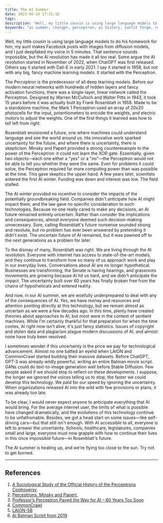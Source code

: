 ```yaml
---
title: The AI Summer
date: 2023-08-14 17:31:16
tags:
description: "Well, my little cousin is using large language models to do his homework for him, my aunt makes Facebook posts with images from diffusion models, and I just deepfaked my voice in 5 minutes. That sentence sounds impossible, but the AI revolution has made it all too real. Some argue the AI revolution started in November of 2022, when ChatGPT was first released. Others say it started with Dall-E in early 2021. I say it started in 1958, but not with any big, fancy machine learning models. It started with the Perceptron. I sometimes wonder if this uncertainty is the price we pay for technological advancement. When organizations released AI into the wild with few provisions or plans, it was already too late."
keywords: "ai summer, chatgpt, perceptron, ai history, sunlit forge, rosenblatt, xor gate, ai winter"
---
```



Well, my little cousin is using large language models to do his homework for him, my aunt makes Facebook posts with images from diffusion models, and I just deepfaked my voice in 5 minutes. That sentence sounds impossible, but the AI revolution has made it all too real. Some argue the AI revolution started in November of 2022, when ChatGPT was first released. Others say it started with Dall-E in early 2021. I say it started in 1958, but not with any big, fancy machine learning models. It started with the Perceptron.

The Perceptron is the predecessor of all deep learning models. Before our modern neural networks with hundreds of hidden layers and fancy activation functions, there was a single-layer, linear network called the Perceptron. Designed by Warren McCulloch and Walter Pitts in 1943, it took 15 years before it was actually built by Frank Rosenblatt in 1958. Made to be a standalone machine, the Mark 1 Perceptron used an array of 20x20 photocells for the input, potentiometers to encode the weights, and electric motors to adjust the weights. One of the first things it learned was how to tell left from right. 

Rosenblatt envisioned a future, one where machines could understand language and see the world around us. His innovative work sparked uncertainty for the future, and where there is uncertainty, there is skepticism. Minsky and Papert provided a strong counterexample to the power of the Perceptron: it could not learn the XOR gate. Essentially, given two objects—each one either a "yes" or a "no"—the Perceptron would not be able to tell you whether they were the same. Even for problems it could solve, the Perceptron required far more computing power than was possible at the time. This gave skeptics the upper hand. A few years later, scientists entered the first AI winter. Funding was down and interest was low. The field stalled.

The AI winter provided no incentive to consider the impacts of the potentially groundbreaking field. Companies didn't anticipate how AI might impact them, and the law gave no specific consideration to such technologies. Because no one really cared to make any decisions, an AI future remained entirely uncertain. Rather than consider the implications and consequences, almost everyone deemed such decision-making unnecessary. Sure, calling Rosenblatt's future nonsense sounded strong and resolute, but no problem has ever been answered by pretending it didn't exist. The uncertain future of AI remained, but it was pawned off to the next generations as a problem for later.

To the dismay of many, Rosenblatt was right. We are living through the AI revolution. Everyone with internet has access to state-of-the-art models, and they continue to transform how so many of us approach work and play in our everyday lives. Conversations about AI are no longer hypothetical. Businesses are transforming, the Senate is having hearings, and grassroots movements are growing because AI hit us hard, and we didn't anticipate the impact. The uncertainty built over 60 years has finally broken free from the chains of hypotheticals and entered reality. 

And now, in our AI summer, we are woefully underprepared to deal with any of the consequences of AI. Yes, we have money and resources and attention pointing directly at this technology, but we remain almost as uncertain as we were a few decades ago. In this time, plenty have created theories about approaches to AI, but most were in the context of sentient machines. While I'm certainly thankful for that preparation for when the time comes, AI right now isn't alive, it's just fancy statistics. Issues of copyright and stolen data and plagiarism plague modern discussions of AI, and almost none have truly been resolved.   

I sometimes wonder if this uncertainty is the price we pay for technological advancement. Almost no one batted an eyelid when LAION and CommonCrawl started building their massive datasets. Before ChatGPT, GPT-3 was already wildly powerful, writing an entire Batman movie script. GANs could do text-to-image generation well before Stable Diffusion. Few people asked if we should stop to reflect on these developments. I suppose, the longer we ignored the voices telling us to stop, the faster we could develop this technology. We paid for our speed by ignoring the uncertainty. When organizations released AI into the wild with few provisions or plans, it was already too late.

To be clear, I would never expect anyone to anticipate everything that AI would bring. For the average internet user, the limits of what is possible have changed dramatically, and the evolutions of this technology continue to be unfathomable. Besides, we got a head start on some issues—like self-driving cars—but that still isn't enough. With AI accessible to all, everyone is left to answer the uncertainty. Schools, healthcare, legislatures, companies small and large, everyone must now grapple with how to continue their lives in this once impossible future—in Rosenblatt's future.

The AI summer is heating up, and we're flying too close to the sun. Try not to get burned.

---
## References

1. [A Sociological Study of the Official History of the Perceptrons Controversy](https://doi.org/10.1177/030631296026003005)
2. [Perceptrons. Minsky and Papert.](https://archive.org/details/perceptronsintro00mins)
3. [Professor’s Perceptron Paved the Way for AI – 60 Years Too Soon](https://news.cornell.edu/stories/2019/09/professors-perceptron-paved-way-ai-60-years-too-soon)
4. [CommonCrawl](https://commoncrawl.org)
5. [LAION-5B](https://laion.ai/blog/laion-5b/)
6. [AI Batman Script from 2019](https://twitter.com/KeatonPatti/status/1161284670601990146)